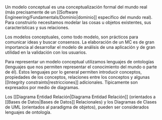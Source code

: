 Un modelo conceptual es una conceptualización formal del mundo real (más precisamente de un [[Software Engineering/Fundamentals/Dominio|dominio]] específico del mundo real). Para construirlo necesitamos modelar las cosas u objetos existentes, sus características y sus relaciones.

Los modelos conceptuales, como todo modelo, son prácticos para comunicar ideas y buscar consensos. La elaboración de un MC es de gran importancia al desarrollar el modelo de análisis de una aplicación y de gran utilidad en la validación con los usuarios.

Para representar un modelo conceptual utilizamos lenguajes de ontologías (lenguajes que nos permiten representar el conocimiento del mundo o parte de él). Estos lenguajes por lo general permiten introducir conceptos, propiedades de los conceptos, relaciones entre los conceptos y algunas [[Integrity constraints|restricciones]] adicionales. Típicamente son expresados por medio de diagramas.

Los [[Diagrama Entidad Relación|Diagrama Entidad Relación]] (orientados a [[Bases de Datos|Bases de Datos]] Relacionales) y los Diagramas de Clases de UML (orientados al paradigma de objetos), pueden ser considerados lenguajes de ontología.

